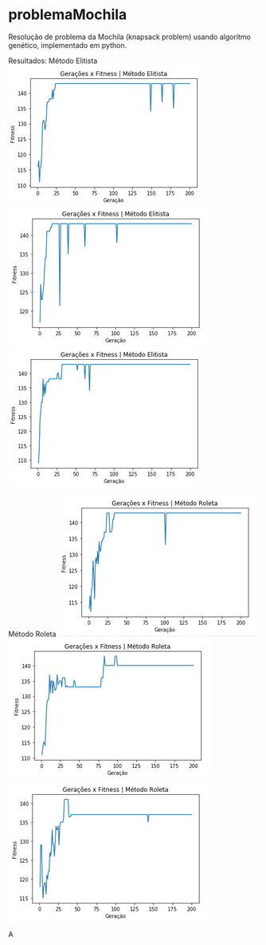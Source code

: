 # problemaMochila
Resolução de problema da Mochila (knapsack problem) usando algoritmo genético, implementado em python.




Resultados:
Método Elitista
![](images/img1.PNG)
![](images/img2.PNG)
![](images/img3.PNG)

Método Roleta
![](images/img4.PNG)
![](images/img5.PNG)
![](images/img6.PNG)

A 
